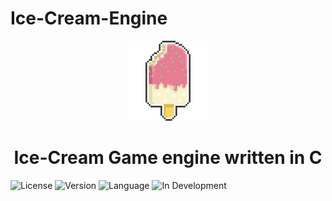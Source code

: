 # Ice-Cream-Engine

<div align="center">
  <a href="https://github.com/Panhakonpapa/Ice-Cream-Engine/">
    <img src="pics/ice.png" width="128" height="128" alt="Ice Cream" />
  </a>
  <h1>Ice-Cream Game engine written in C</h1>
</div>

![License](https://img.shields.io/badge/license-MIT-blue.svg) ![Version](https://img.shields.io/badge/version-1.0.0-brightgreen.svg) ![Language](https://img.shields.io/badge/language-C-blue.svg)  ![In Development](https://img.shields.io/badge/status-in%20development-orange.svg)


